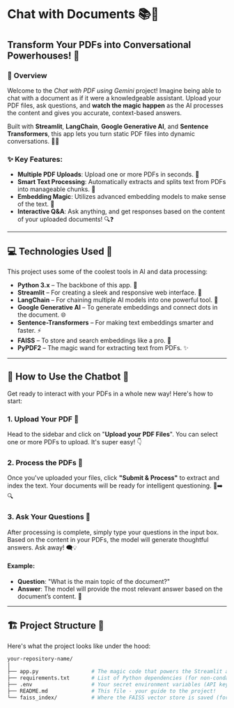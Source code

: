 # **Chat with Documents** 📚💬

## **Transform Your PDFs into Conversational Powerhouses!** 🌟

### 🚀 **Overview**
Welcome to the *Chat with PDF using Gemini* project! Imagine being able to chat with a document as if it were a knowledgeable assistant. Upload your PDF files, ask questions, and **watch the magic happen** as the AI processes the content and gives you accurate, context-based answers. 

Built with **Streamlit**, **LangChain**, **Google Generative AI**, and **Sentence Transformers**, this app lets you turn static PDF files into dynamic conversations. 🤖💬

### ✨ **Key Features:**
- **Multiple PDF Uploads**: Upload one or more PDFs in seconds. 📄
- **Smart Text Processing**: Automatically extracts and splits text from PDFs into manageable chunks. 📑
- **Embedding Magic**: Utilizes advanced embedding models to make sense of the text. 🔮
- **Interactive Q&A**: Ask anything, and get responses based on the content of your uploaded documents! 🔍❓

---

## 💻 **Technologies Used** 🔧
This project uses some of the coolest tools in AI and data processing:
- **Python 3.x** – The backbone of this app. 🐍
- **Streamlit** – For creating a sleek and responsive web interface. 🎨
- **LangChain** – For chaining multiple AI models into one powerful tool. 🔗
- **Google Generative AI** – To generate embeddings and connect dots in the document. 🌐
- **Sentence-Transformers** – For making text embeddings smarter and faster. ⚡
- **FAISS** – To store and search embeddings like a pro. 🔎
- **PyPDF2** – The magic wand for extracting text from PDFs. ✨

---

## 🌟 **How to Use the Chatbot** 💬

Get ready to interact with your PDFs in a whole new way! Here's how to start:

### 1. **Upload Your PDF** 📝
Head to the sidebar and click on "**Upload your PDF Files**". You can select one or more PDFs to upload. It's super easy! 👇

### 2. **Process the PDFs** 🔄
Once you've uploaded your files, click **"Submit & Process"** to extract and index the text. Your documents will be ready for intelligent questioning. 📂➡️🔍

### 3. **Ask Your Questions** 🤔
After processing is complete, simply type your questions in the input box. Based on the content in your PDFs, the model will generate thoughtful answers. Ask away! 🗨️💡

#### **Example:**
- **Question**: "What is the main topic of the document?"
- **Answer**: The model will provide the most relevant answer based on the document’s content. 🎯

---

## 🏗️ **Project Structure** 📂

Here's what the project looks like under the hood:

```bash
your-repository-name/
│
├── app.py                 # The magic code that powers the Streamlit app
├── requirements.txt       # List of Python dependencies (for non-conda users)
├── .env                   # Your secret environment variables (API keys)
├── README.md              # This file - your guide to the project!
└── faiss_index/           # Where the FAISS vector store is saved (for efficient querying)
